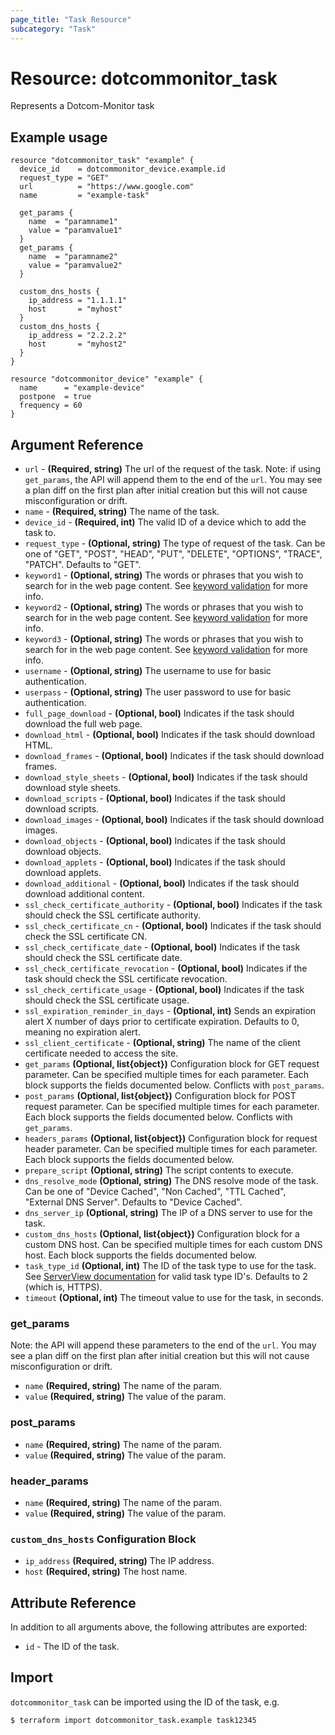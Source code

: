 ```yaml
---
page_title: "Task Resource"
subcategory: "Task"
---
```

# Resource: dotcommonitor_task
Represents a Dotcom-Monitor task

## Example usage
```hcl
resource "dotcommonitor_task" "example" {
  device_id    = dotcommonitor_device.example.id
  request_type = "GET"
  url          = "https://www.google.com"
  name         = "example-task"
  
  get_params {
    name  = "paramname1"
    value = "paramvalue1"
  }
  get_params {
    name  = "paramname2"
    value = "paramvalue2"
  }

  custom_dns_hosts {
    ip_address = "1.1.1.1"
    host       = "myhost"
  }
  custom_dns_hosts {
    ip_address = "2.2.2.2"
    host       = "myhost2"
  }
}

resource "dotcommonitor_device" "example" {
  name      = "example-device"
  postpone  = true
  frequency = 60
}
```

## Argument Reference
* `url` - **(Required, string)** The url of the request of the task. Note: if using `get_params`, the API will append them to the end of the `url`. You may see a plan diff on the first plan after initial creation but this will not cause misconfiguration or drift.
* `name` - **(Required, string)** The name of the task.
* `device_id` - **(Required, int)** The valid ID of a device which to add the task to.
* `request_type` - **(Optional, string)** The type of request of the task. Can be one of "GET", "POST", "HEAD", "PUT", "DELETE", "OPTIONS", "TRACE", "PATCH". Defaults to "GET".
* `keyword1` - **(Optional, string)** The words or phrases that you wish to search for in the web page content. See [keyword validation](https://wiki.dotcom-monitor.com/knowledge-base/keyword-content-validation/) for more info.
* `keyword2` - **(Optional, string)** The words or phrases that you wish to search for in the web page content. See [keyword validation](https://wiki.dotcom-monitor.com/knowledge-base/keyword-content-validation/) for more info.
* `keyword3` - **(Optional, string)** The words or phrases that you wish to search for in the web page content. See [keyword validation](https://wiki.dotcom-monitor.com/knowledge-base/keyword-content-validation/) for more info.
* `username` - **(Optional, string)** The username to use for basic authentication.
* `userpass` - **(Optional, string)** The user password to use for basic authentication.
* `full_page_download` - **(Optional, bool)** Indicates if the task should download the full web page.
* `download_html` - **(Optional, bool)** Indicates if the task should download HTML.
* `download_frames` - **(Optional, bool)** Indicates if the task should download frames.
* `download_style_sheets` - **(Optional, bool)** Indicates if the task should download style sheets.
* `download_scripts` - **(Optional, bool)** Indicates if the task should download scripts.
* `download_images` - **(Optional, bool)** Indicates if the task should download images.
* `download_objects` - **(Optional, bool)** Indicates if the task should download objects.
* `download_applets` - **(Optional, bool)** Indicates if the task should download applets.
* `download_additional` - **(Optional, bool)** Indicates if the task should download additional content.
* `ssl_check_certificate_authority` - **(Optional, bool)** Indicates if the task should check the SSL certificate authority.
* `ssl_check_certificate_cn` - **(Optional, bool)** Indicates if the task should check the SSL certificate CN.
* `ssl_check_certificate_date` - **(Optional, bool)** Indicates if the task should check the SSL certificate date.
* `ssl_check_certificate_revocation` - **(Optional, bool)** Indicates if the task should check the SSL certificate revocation.
* `ssl_check_certificate_usage` - **(Optional, bool)** Indicates if the task should check the SSL certificate usage.
* `ssl_expiration_reminder_in_days` - **(Optional, int)** Sends an expiration alert X number of days prior to certificate expiration. Defaults to 0, meaning no expiration alert.
* `ssl_client_certificate` - **(Optional, string)** The name of the client certificate needed to access the site.
* `get_params` **(Optional, list{object})** Configuration block for GET request parameter. Can be specified multiple times for each parameter. Each block supports the fields documented below. Conflicts with `post_params`.
* `post_params` **(Optional, list{object})** Configuration block for POST request parameter. Can be specified multiple times for each parameter. Each block supports the fields documented below. Conflicts with `get_params`.
* `headers_params` **(Optional, list{object})** Configuration block for request header parameter. Can be specified multiple times for each parameter. Each block supports the fields documented below.
* `prepare_script` **(Optional, string)** The script contents to execute.
* `dns_resolve_mode` **(Optional, string)** The DNS resolve mode of the task. Can be one of "Device Cached", "Non Cached", "TTL Cached", "External DNS Server". Defaults to "Device Cached".
* `dns_server_ip` **(Optional, string)** The IP of a DNS server to use for the task.
* `custom_dns_hosts` **(Optional, list{object})** Configuration block for a custom DNS host. Can be specified multiple times for each custom DNS host. Each block supports the fields documented below.
* `task_type_id` **(Optional, int)** The ID of the task type to use for the task. See [ServerView documentation](https://wiki.dotcom-monitor.com/knowledge-base/serverview/) for valid task type ID's. Defaults to 2 (which is, HTTPS).
* `timeout` **(Optional, int)** The timeout value to use for the task, in seconds.

### get_params
Note: the API will append these parameters to the end of the `url`. You may see a plan diff on the first plan after initial creation but this will not cause misconfiguration or drift.

* `name` **(Required, string)** The name of the param.
* `value` **(Required, string)** The value of the param.

### post_params
* `name` **(Required, string)** The name of the param.
* `value` **(Required, string)** The value of the param.

### header_params
* `name` **(Required, string)** The name of the param.
* `value` **(Required, string)** The value of the param.

### `custom_dns_hosts` Configuration Block
* `ip_address` **(Required, string)** The IP address.
* `host` **(Required, string)** The host name.

## Attribute Reference
In addition to all arguments above, the following attributes are exported:

* `id` - The ID of the task.


## Import
`dotcommonitor_task` can be imported using the ID of the task, e.g.

```
$ terraform import dotcommonitor_task.example task12345
```
